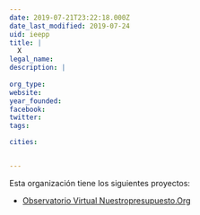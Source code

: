 ```yaml
---
date: 2019-07-21T23:22:18.000Z
date_last_modified: 2019-07-24
uid: ieepp
title: |
  X
legal_name: 
description: |
  
org_type: 
website: 
year_founded: 
facebook: 
twitter: 
tags:

cities: 


---
```


Esta organización tiene los siguientes proyectos:

- [Observatorio Virtual Nuestropresupuesto.Org](/proyectos/observatorio-virtual-nuestropresupuesto-org)
